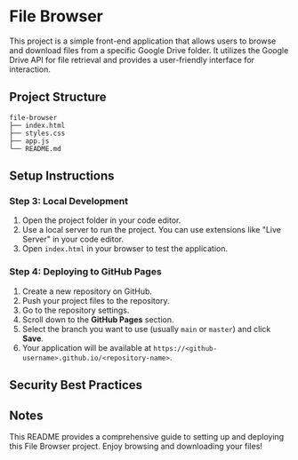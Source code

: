 # File Browser

This project is a simple front-end application that allows users to browse and download files from a specific Google Drive folder. It utilizes the Google Drive API for file retrieval and provides a user-friendly interface for interaction.

## Project Structure

```
file-browser
├── index.html
├── styles.css
├── app.js
└── README.md
```

## Setup Instructions

### Step 3: Local Development

1. Open the project folder in your code editor.
2. Use a local server to run the project. You can use extensions like "Live Server" in your code editor.
3. Open `index.html` in your browser to test the application.

### Step 4: Deploying to GitHub Pages

1. Create a new repository on GitHub.
2. Push your project files to the repository.
3. Go to the repository settings.
4. Scroll down to the **GitHub Pages** section.
5. Select the branch you want to use (usually `main` or `master`) and click **Save**.
6. Your application will be available at `https://<github-username>.github.io/<repository-name>`.

## Security Best Practices

## Notes


This README provides a comprehensive guide to setting up and deploying this File Browser project. Enjoy browsing and downloading your files!